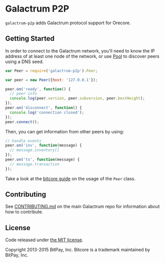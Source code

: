 Galactrum P2P
=======

`galactrum-p2p` adds Galactrum protocol support for Orecore.

## Getting Started

In order to connect to the Galactrum network, you'll need to know the IP address of at least one node of the network, or use [Pool](/docs/pool.md) to discover peers using a DNS seed.

```javascript
var Peer = require('galactrum-p2p').Peer;

var peer = new Peer({host: '127.0.0.1'});

peer.on('ready', function() {
  // peer info
  console.log(peer.version, peer.subversion, peer.bestHeight);
});
peer.on('disconnect', function() {
  console.log('connection closed');
});
peer.connect();
```

Then, you can get information from other peers by using:

```javascript
// handle events
peer.on('inv', function(message) {
  // message.inventory[]
});
peer.on('tx', function(message) {
  // message.transaction
});
```

Take a look at the [bitcore guide](http://bitcore.io/guide/peer.html) on the usage of the `Peer` class.

## Contributing

See [CONTRIBUTING.md](https://github.com/galactrum/galactrum/blob/master/CONTRIBUTING.md) on the main Galactrum repo for information about how to contribute.

## License

Code released under [the MIT license](https://github.com/GAB5TER/galactrum-p2p/blob/master/LICENSE).

Copyright 2013-2015 BitPay, Inc. Bitcore is a trademark maintained by BitPay, Inc.
